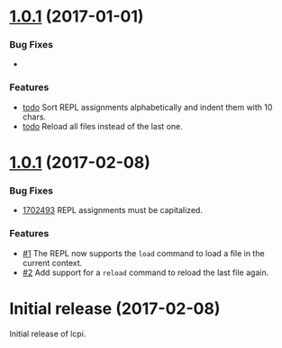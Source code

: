<a name="1.0.2"></a>
# [1.0.1](https://github.com/kevinvandervlist/lcpi/compare/v1.0.1...v1.0.2) (2017-01-01)

### Bug Fixes

* 

### Features

* [todo](https://github.com/kevinvandervlist/lcpi/commit/) Sort REPL assignments alphabetically and indent them with 10 chars.
* [todo](https://github.com/kevinvandervlist/lcpi/commit/) Reload all files instead of the last one.

<a name="1.0.1"></a>
# [1.0.1](https://github.com/kevinvandervlist/lcpi/compare/v1.0.0...v1.0.1) (2017-02-08)

### Bug Fixes

* [1702493](https://github.com/kevinvandervlist/lcpi/commit/1702493a6dbb26c472c7fc74c0d58b4517b23d15) REPL assignments must be capitalized.

### Features

* [#1](https://github.com/kevinvandervlist/lcpi/pull/1) The REPL now supports the `load` command to load a file in the current context.
* [#2](https://github.com/kevinvandervlist/lcpi/pull/2) Add support for a `reload` command to reload the last file again.

<a name="initial"></a>
# Initial release (2017-02-08)

Initial release of lcpi.
